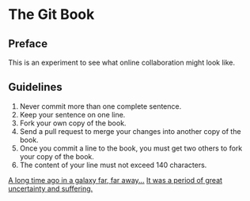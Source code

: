 # The Git Book

## Preface

This is an experiment to see what online collaboration might look like.

## Guidelines

1. Never commit more than one complete sentence.
2. Keep your sentence on one line.
3. Fork your own copy of the book.
4. Send a pull request to merge your changes into another copy of the book.
5. Once you commit a line to the book, you must get two others to fork your copy of the book.
6. The content of your line must not exceed 140 characters.






[A long time ago in a galaxy far, far away...](https://twitter.com/mocheen/status/332962899825942529)
[It was a period of great uncertainty and suffering.](https://twitter.com/OhWezzzlie/status/332968647259729921)